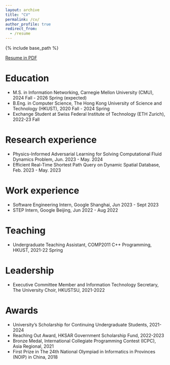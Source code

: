 ```yaml
---
layout: archive
title: "CV"
permalink: /cv/
author_profile: true
redirect_from:
  - /resume
---
```


{% include base_path %}

[Resume in PDF](https://drive.google.com/file/d/1rQGjpdiVBZW4wXMRpm1Ref2njqlYRVDt/view?usp=sharing)

Education
======
* M.S. in Information Networking, Carnegie Mellon University (CMU), 2024 Fall - 2026 Spring (expected)
* B.Eng. in Computer Science, The Hong Kong University of Science and Technology (HKUST), 2020 Fall - 2024 Spring
* Exchange Student at Swiss Federal Institute of Technology (ETH Zurich), 2022-23 Fall

Research experience
======
* Physics-Informed Adversarial Learning for Solving Computational Fluid Dynamics Problem, Jun. 2023 - May. 2024
* Efficient Real-Time Shortest Path Query on Dynamic Spatial Database, Feb. 2023 - May. 2023

Work experience
======
* Software Engineering Intern, Google Shanghai, Jun 2023 - Sept 2023
* STEP Intern, Google Beijing, Jun 2022 - Aug 2022
  
Teaching
======
* Undergraduate Teaching Assistant, COMP2011 C++ Programming, HKUST, 2021-22 Spring

Leadership
======
* Executive Committee Member and Information Technology Secretary, The University Choir, HKUSTSU, 2021-2022

Awards
======
* University’s Scholarship for Continuing Undergraduate Students, 2021-2024
* Reaching Out Award, HKSAR Government Scholarship Fund, 2022-2023
* Bronze Medal, International Collegiate Programming Contest (ICPC), Asia Regional, 2021
* First Prize in The 24th National Olympiad in Informatics in Provinces (NOIP) in China, 2018
  
